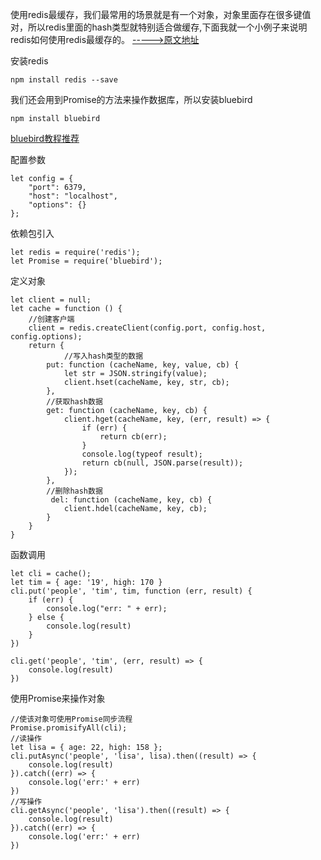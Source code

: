    使用redis最缓存，我们最常用的场景就是有一个对象，对象里面存在很多键值对，所以redis里面的hash类型就特别适合做缓存,下面我就一个小例子来说明redis如何使用redis最缓存的。     [----->原文地址](http://www.lzukuan.cn/blog#/index)
	 
安装redis

    npm install redis --save

我们还会用到Promise的方法来操作数据库，所以安装bluebird
    
	npm install bluebird

[bluebird教程推荐](http://bluebirdjs.com/docs/api-reference.html)


配置参数
```	 
let config = {
    "port": 6379,
    "host": "localhost",
    "options": {}
};
```
依赖包引入
```
let redis = require('redis');
let Promise = require('bluebird');
```
定义对象
```
let client = null;
let cache = function () {
	//创建客户端
    client = redis.createClient(config.port, config.host, config.options);
    return {
			//写入hash类型的数据
        put: function (cacheName, key, value, cb) {
            let str = JSON.stringify(value);
            client.hset(cacheName, key, str, cb);
        },
		//获取hash数据
        get: function (cacheName, key, cb) {
            client.hget(cacheName, key, (err, result) => {
                if (err) {
                    return cb(err);
                }
                console.log(typeof result);
                return cb(null, JSON.parse(result));
            });
        },
		//删除hash数据
         del: function (cacheName, key, cb) {
            client.hdel(cacheName, key, cb);
        }
    }
}
```
函数调用
```
let cli = cache();
let tim = { age: '19', high: 170 }
cli.put('people', 'tim', tim, function (err, result) {
    if (err) {
        console.log("err: " + err);
    } else {
        console.log(result)
    }
})

cli.get('people', 'tim', (err, result) => {
    console.log(result)
})
```
使用Promise来操作对象
```
//使该对象可使用Promise同步流程
Promise.promisifyAll(cli);
//读操作
let lisa = { age: 22, high: 158 };
cli.putAsync('people', 'lisa', lisa).then((result) => {
    console.log(result)
}).catch((err) => {
    console.log('err:' + err)
})
//写操作
cli.getAsync('people', 'lisa').then((result) => {
    console.log(result)
}).catch((err) => {
    console.log('err:' + err)
})
```

	 
	 
